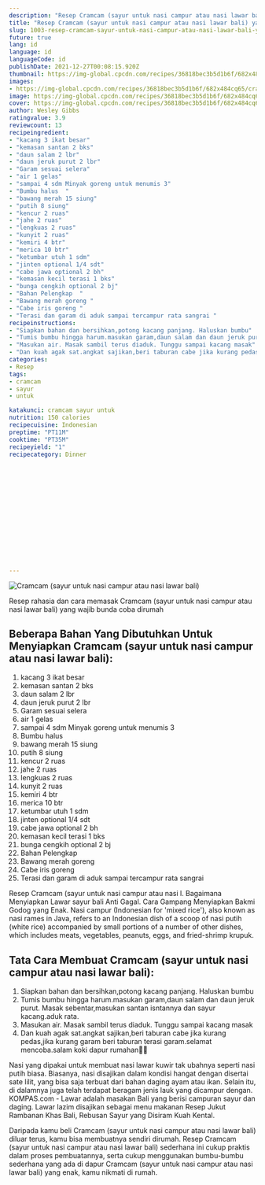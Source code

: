 ```yaml
---
description: "Resep Cramcam (sayur untuk nasi campur atau nasi lawar bali) yang Menggugah Selera"
title: "Resep Cramcam (sayur untuk nasi campur atau nasi lawar bali) yang Menggugah Selera"
slug: 1003-resep-cramcam-sayur-untuk-nasi-campur-atau-nasi-lawar-bali-yang-menggugah-selera
future: true
lang: id
language: id
languageCode: id
publishDate: 2021-12-27T00:08:15.920Z 
thumbnail: https://img-global.cpcdn.com/recipes/36818bec3b5d1b6f/682x484cq65/cramcam-sayur-untuk-nasi-campur-atau-nasi-lawar-bali-foto-resep-utama.png
images:
- https://img-global.cpcdn.com/recipes/36818bec3b5d1b6f/682x484cq65/cramcam-sayur-untuk-nasi-campur-atau-nasi-lawar-bali-foto-resep-utama.png
image: https://img-global.cpcdn.com/recipes/36818bec3b5d1b6f/682x484cq65/cramcam-sayur-untuk-nasi-campur-atau-nasi-lawar-bali-foto-resep-utama.png
cover: https://img-global.cpcdn.com/recipes/36818bec3b5d1b6f/682x484cq65/cramcam-sayur-untuk-nasi-campur-atau-nasi-lawar-bali-foto-resep-utama.png
author: Wesley Gibbs
ratingvalue: 3.9
reviewcount: 13
recipeingredient:
- "kacang 3 ikat besar"
- "kemasan santan 2 bks"
- "daun salam 2 lbr"
- "daun jeruk purut 2 lbr"
- "Garam sesuai selera"
- "air 1 gelas"
- "sampai 4 sdm Minyak goreng untuk menumis 3"
- "Bumbu halus  "
- "bawang merah 15 siung"
- "putih 8 siung"
- "kencur 2 ruas"
- "jahe 2 ruas"
- "lengkuas 2 ruas"
- "kunyit 2 ruas"
- "kemiri 4 btr"
- "merica 10 btr"
- "ketumbar utuh 1 sdm"
- "jinten optional 1/4 sdt"
- "cabe jawa optional 2 bh"
- "kemasan kecil terasi 1 bks"
- "bunga cengkih optional 2 bj"
- "Bahan Pelengkap  "
- "Bawang merah goreng "
- "Cabe iris goreng "
- "Terasi dan garam di aduk sampai tercampur rata sangrai "
recipeinstructions:
- "Siapkan bahan dan bersihkan,potong kacang panjang. Haluskan bumbu"
- "Tumis bumbu hingga harum.masukan garam,daun salam dan daun jeruk purut. Masak sebentar,masukan santan isntannya dan sayur kacang.aduk rata."
- "Masukan air. Masak sambil terus diaduk. Tunggu sampai kacang masak"
- "Dan kuah agak sat.angkat sajikan,beri taburan cabe jika kurang pedas,jika kurang garam beri taburan terasi garam.selamat mencoba.salam koki dapur rumahan👩‍🍳"
categories:
- Resep
tags:
- cramcam
- sayur
- untuk

katakunci: cramcam sayur untuk 
nutrition: 150 calories
recipecuisine: Indonesian
preptime: "PT11M"
cooktime: "PT35M"
recipeyield: "1"
recipecategory: Dinner


     
    
    
    
    
    
    
    
    
    
    
      
    
---
```



![Cramcam (sayur untuk nasi campur atau nasi lawar bali)](https://img-global.cpcdn.com/recipes/36818bec3b5d1b6f/682x484cq65/cramcam-sayur-untuk-nasi-campur-atau-nasi-lawar-bali-foto-resep-utama.png)

Resep rahasia dan cara memasak  Cramcam (sayur untuk nasi campur atau nasi lawar bali) yang wajib bunda coba dirumah

<!--inarticleads1-->

## Beberapa Bahan Yang Dibutuhkan Untuk Menyiapkan Cramcam (sayur untuk nasi campur atau nasi lawar bali):

1. kacang 3 ikat besar
1. kemasan santan 2 bks
1. daun salam 2 lbr
1. daun jeruk purut 2 lbr
1. Garam sesuai selera
1. air 1 gelas
1. sampai 4 sdm Minyak goreng untuk menumis 3
1. Bumbu halus  
1. bawang merah 15 siung
1. putih 8 siung
1. kencur 2 ruas
1. jahe 2 ruas
1. lengkuas 2 ruas
1. kunyit 2 ruas
1. kemiri 4 btr
1. merica 10 btr
1. ketumbar utuh 1 sdm
1. jinten optional 1/4 sdt
1. cabe jawa optional 2 bh
1. kemasan kecil terasi 1 bks
1. bunga cengkih optional 2 bj
1. Bahan Pelengkap  
1. Bawang merah goreng 
1. Cabe iris goreng 
1. Terasi dan garam di aduk sampai tercampur rata sangrai 

Resep Cramcam (sayur untuk nasi campur atau nasi l. Bagaimana Menyiapkan Lawar sayur bali Anti Gagal. Cara Gampang Menyiapkan Bakmi Godog yang Enak. Nasi campur (Indonesian for &#39;mixed rice&#39;), also known as nasi rames in Java, refers to an Indonesian dish of a scoop of nasi putih (white rice) accompanied by small portions of a number of other dishes, which includes meats, vegetables, peanuts, eggs, and fried-shrimp krupuk. 

<!--inarticleads2-->

## Tata Cara Membuat Cramcam (sayur untuk nasi campur atau nasi lawar bali):

1. Siapkan bahan dan bersihkan,potong kacang panjang. Haluskan bumbu
1. Tumis bumbu hingga harum.masukan garam,daun salam dan daun jeruk purut. Masak sebentar,masukan santan isntannya dan sayur kacang.aduk rata.
1. Masukan air. Masak sambil terus diaduk. Tunggu sampai kacang masak
1. Dan kuah agak sat.angkat sajikan,beri taburan cabe jika kurang pedas,jika kurang garam beri taburan terasi garam.selamat mencoba.salam koki dapur rumahan👩‍🍳


Nasi yang dipakai untuk membuat nasi lawar kuwir tak ubahnya seperti nasi putih biasa. Biasanya, nasi disajikan dalam kondisi hangat dengan disertai sate lilit, yang bisa saja terbuat dari bahan daging ayam atau ikan. Selain itu, di dalamnya juga telah terdapat beragam jenis lauk yang dicampur dengan. KOMPAS.com - Lawar adalah masakan Bali yang berisi campuran sayur dan daging. Lawar lazim disajikan sebagai menu makanan Resep Jukut Rambanan Khas Bali, Rebusan Sayur yang Disiram Kuah Kental. 

Daripada kamu beli  Cramcam (sayur untuk nasi campur atau nasi lawar bali)  diluar terus, kamu  bisa membuatnya sendiri dirumah. Resep  Cramcam (sayur untuk nasi campur atau nasi lawar bali)  sederhana ini cukup praktis dalam proses pembuatannya, serta cukup menggunakan bumbu-bumbu sederhana yang ada di dapur  Cramcam (sayur untuk nasi campur atau nasi lawar bali)  yang enak, kamu nikmati di rumah.
